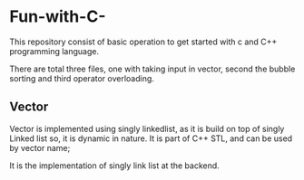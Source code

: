 # Fun-with-C-
This repository consist of basic operation to get started with c and C++ programming language.

There are total three files, one with taking input in vector, second the bubble sorting and third operator overloading.

## Vector
Vector is implemented using singly linkedlist, as it is build on top of singly Linked list so, it  is dynamic in nature.
It is part of C++ STL, and can be used by vector<dtype> name;
  
It is the implementation of singly link list at the backend.

